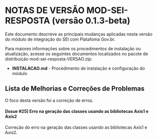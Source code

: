 # NOTAS DE VERSÃO MOD-SEI-RESPOSTA (versão 0.1.3-beta)

Este documento descreve as principais mudanças aplicadas nesta versão do módulo de integração do SEI com Platafoma Gov.br.

Para maiores informações sobre os procedimentos de instalação ou atualização, acesse os seguintes documentos localizados no pacote de distribuição mod-sei-resposta-VERSAO.zip:

* **INSTALACAO.md** - Procedimento de instalação e configuração do módulo

## Lista de Melhorias e Correções de Problemas

O foco desta versão foi a correção de erros.


#### [Issue #25] Erro na geração das classes usando as bibliotecas Axis1 e Axis2

Correção do erro na geração das classes usando as bibliotecas Axis1 e Axis2.
